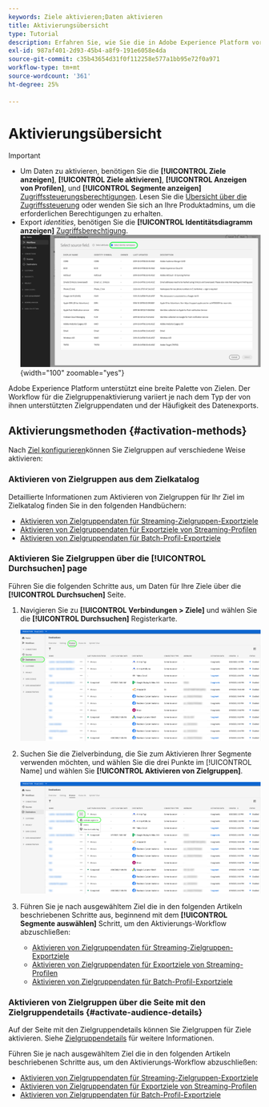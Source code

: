 ```yaml
---
keywords: Ziele aktivieren;Daten aktivieren
title: Aktivierungsübersicht
type: Tutorial
description: Erfahren Sie, wie Sie die in Adobe Experience Platform vorhandenen Zielgruppen für verschiedene Zieltypen aktivieren.
exl-id: 987af401-2d93-45b4-a8f9-191e6058e4da
source-git-commit: c35b43654d31f0f112258e577a1bb95e72f0a971
workflow-type: tm+mt
source-wordcount: '361'
ht-degree: 25%

---
```


# Aktivierungsübersicht

>[!IMPORTANT]
> 
>* Um Daten zu aktivieren, benötigen Sie die **[!UICONTROL Ziele anzeigen]**, **[!UICONTROL Ziele aktivieren]**, **[!UICONTROL Anzeigen von Profilen]**, und **[!UICONTROL Segmente anzeigen]** [Zugriffssteuerungsberechtigungen](/help/access-control/home.md#permissions). Lesen Sie die [Übersicht über die Zugriffssteuerung](/help/access-control/ui/overview.md) oder wenden Sie sich an Ihre Produktadmins, um die erforderlichen Berechtigungen zu erhalten.
>* Export *identities*, benötigen Sie die **[!UICONTROL Identitätsdiagramm anzeigen]** [Zugriffsberechtigung](/help/access-control/home.md#permissions). <br> ![Wählen Sie im Workflow hervorgehobenen Identitäts-Namespace aus, um Zielgruppen für Ziele zu aktivieren.](/help/destinations/assets/overview/export-identities-to-destination.png "Wählen Sie im Workflow hervorgehobenen Identitäts-Namespace aus, um Zielgruppen für Ziele zu aktivieren."){width="100" zoomable="yes"}

Adobe Experience Platform unterstützt eine breite Palette von Zielen. Der Workflow für die Zielgruppenaktivierung variiert je nach dem Typ der von ihnen unterstützten Zielgruppendaten und der Häufigkeit des Datenexports.

## Aktivierungsmethoden {#activation-methods}

Nach [Ziel konfigurieren](connect-destination.md)können Sie Zielgruppen auf verschiedene Weise aktivieren:

### Aktivieren von Zielgruppen aus dem Zielkatalog

Detaillierte Informationen zum Aktivieren von Zielgruppen für Ihr Ziel im Zielkatalog finden Sie in den folgenden Handbüchern:

* [Aktivieren von Zielgruppendaten für Streaming-Zielgruppen-Exportziele](activate-segment-streaming-destinations.md)
* [Aktivieren von Zielgruppendaten für Exportziele von Streaming-Profilen](activate-streaming-profile-destinations.md)
* [Aktivieren von Zielgruppendaten für Batch-Profil-Exportziele](activate-batch-profile-destinations.md)

### Aktivieren Sie Zielgruppen über die [!UICONTROL Durchsuchen] page

Führen Sie die folgenden Schritte aus, um Daten für Ihre Ziele über die **[!UICONTROL Durchsuchen]** Seite.

1. Navigieren Sie zu **[!UICONTROL Verbindungen > Ziele]** und wählen Sie die **[!UICONTROL Durchsuchen]** Registerkarte.

   ![Registerkarte &quot;Durchsuchen&quot;](../assets/ui/activation-overview/browse-tab.png)

1. Suchen Sie die Zielverbindung, die Sie zum Aktivieren Ihrer Segmente verwenden möchten, und wählen Sie die drei Punkte im [!UICONTROL Name] und wählen Sie **[!UICONTROL Aktivieren von Zielgruppen]**.

   ![Schaltfläche &quot;Zielgruppen aktivieren&quot;](../assets/ui/activation-overview/activate-segments.png)

1. Führen Sie je nach ausgewähltem Ziel die in den folgenden Artikeln beschriebenen Schritte aus, beginnend mit dem **[!UICONTROL Segmente auswählen]** Schritt, um den Aktivierungs-Workflow abzuschließen:

   * [Aktivieren von Zielgruppendaten für Streaming-Zielgruppen-Exportziele](activate-segment-streaming-destinations.md)
   * [Aktivieren von Zielgruppendaten für Exportziele von Streaming-Profilen](activate-streaming-profile-destinations.md)
   * [Aktivieren von Zielgruppendaten für Batch-Profil-Exportziele](activate-batch-profile-destinations.md)

### Aktivieren von Zielgruppen über die Seite mit den Zielgruppendetails {#activate-audience-details}

Auf der Seite mit den Zielgruppendetails können Sie Zielgruppen für Ziele aktivieren. Siehe [Zielgruppendetails](../../segmentation/ui/audience-portal.md#audience-details) für weitere Informationen.

Führen Sie je nach ausgewähltem Ziel die in den folgenden Artikeln beschriebenen Schritte aus, um den Aktivierungs-Workflow abzuschließen:

* [Aktivieren von Zielgruppendaten für Streaming-Zielgruppen-Exportziele](activate-segment-streaming-destinations.md)
* [Aktivieren von Zielgruppendaten für Exportziele von Streaming-Profilen](activate-streaming-profile-destinations.md)
* [Aktivieren von Zielgruppendaten für Batch-Profil-Exportziele](activate-batch-profile-destinations.md)
